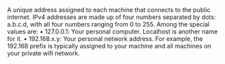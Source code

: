 A unique address assigned to each machine that connects to the public internet. IPv4 addresses are made up of four numbers separated by dots: a.b.c.d, with all four numbers ranging from 0 to 255. Among the special values are:
• 127.0.0.1: Your personal computer. Localhost is another name for it.
• 192.168.x.y: Your personal network address. For example, the 192.168 prefix is typically assigned to your machine and all machines on your private wifi network.
